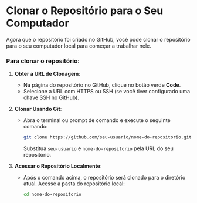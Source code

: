 # Clonar o Repositório para o Seu Computador

Agora que o repositório foi criado no GitHub, você pode clonar o repositório para o seu computador local para começar a trabalhar nele.

### Para clonar o repositório:

1. **Obter a URL de Clonagem**:
   - Na página do repositório no GitHub, clique no botão verde **Code**.
   - Selecione a URL com HTTPS ou SSH (se você tiver configurado uma chave SSH no GitHub).

2. **Clonar Usando Git**:
   - Abra o terminal ou prompt de comando e execute o seguinte comando:

     ```bash
     git clone https://github.com/seu-usuario/nome-do-repositorio.git
     ```

     Substitua `seu-usuario` e `nome-do-repositorio` pela URL do seu repositório.

3. **Acessar o Repositório Localmente**:
   - Após o comando acima, o repositório será clonado para o diretório atual. Acesse a pasta do repositório local:

     ```bash
     cd nome-do-repositorio
     ```

